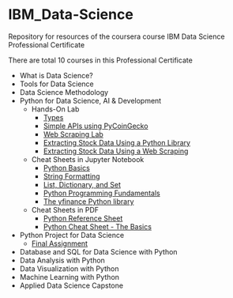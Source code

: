 # IBM_Data-Science

Repository for resources of the coursera course IBM Data Science Professional Certificate

There are total 10 courses in this Professional Certificate
* What is Data Science?
* Tools for Data Science
* Data Science Methodology
* Python for Data Science, AI & Development
  * Hands-On Lab
    * [Types](https://nbviewer.org/github/stevenkhwun/IBM_Data-Science/blob/main/Hands-on_Lab/C4-W1-2_PY0101EN-1-1-Types.ipynb)
    * [Simple APIs using PyCoinGecko](https://nbviewer.org/github/stevenkhwun/IBM_Data-Science/blob/main/My_Notebook/C4-W5-1_pycoingecko.ipynb)
    * [Web Scraping Lab](https://nbviewer.org/github/stevenkhwun/IBM_Data-Science/blob/main/Hands-on_Lab/C5-W1-1_WebScraping_Review_Lab.ipynb)
    * [Extracting Stock Data Using a Python Library](https://nbviewer.org/github/stevenkhwun/IBM_Data-Science/blob/main/Hands-on_Lab/C5-W1-2_Final_Assignment_Library.ipynb)
    * [Extracting Stock Data Using a Web Scraping](https://nbviewer.org/github/stevenkhwun/IBM_Data-Science/blob/main/Hands-on_Lab/C5-W1-3_Final-Assignment-Webscraping.ipynb)
  * Cheat Sheets in Jupyter Notebook
    * [Python Basics](https://nbviewer.org/github/stevenkhwun/IBM_Data-Science/blob/main/My_Notebook/C4-W1-2_Cheat-Sheet.ipynb)
    * [String Formatting](https://nbviewer.org/github/stevenkhwun/IBM_Data-Science/blob/main/My_Notebook/C4-W1-1_Format-Strings.ipynb)
    * [List, Dictionary, and Set](https://nbviewer.org/github/stevenkhwun/IBM_Data-Science/blob/main/My_Notebook/C4-W2-1_Cheat-Sheet.ipynb)
    * [Python Programming Fundamentals](https://nbviewer.org/github/stevenkhwun/IBM_Data-Science/blob/main/My_Notebook/C4-W3-1_Cheat-Sheet-Python-Programming.ipynb)
    * [The yfinance Python library](https://nbviewer.org/github/stevenkhwun/IBM_Data-Science/blob/main/My_Notebook/C5-W1-1_The-yfinance-Python-library.ipynb)
  * Cheat Sheets in PDF
    * [Python Reference Sheet](https://nbviewer.org/github/stevenkhwun/IBM_Data-Science/blob/main/Python_reference_sheet.pdf)
    * [Python Cheat Sheet - The Basics](https://nbviewer.org/github/stevenkhwun/IBM_Data-Science/blob/main/Python-Cheat-Sheet_The-Basics_Coursera.pdf)
* Python Project for Data Science
  * [Final Assignment](https://nbviewer.org/github/stevenkhwun/IBM_Data-Science/blob/main/C5_Final-Assignment/Final_Assignment.ipynb)
* Database and SQL for Data Science with Python
* Data Analysis with Python
* Data Visualization with Python
* Machine Learning with Python
* Applied Data Science Capstone
